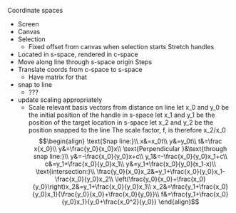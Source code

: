 Coordinate spaces
- Screen
- Canvas
- Selection
	- Fixed offset from canvas when selection starts
Stretch handles
- Located in s-space, rendered in c-space
- Move along line through s-space origin
Steps
- Translate coords from c-space to s-space
	- Have matrix for that
- snap to line
	- ???
- update scaling appropriately
	- Scale relevant basis vectors from distance on line
let x_0 and y_0 be the initial position of the handle in s-space
let x_1 and y_1 be the position of the target location in s-space
let x_2 and y_2 be the position snapped to the line
The scale factor, f, is therefore x_2/x_0
$$\begin{align}
\text{Snap line:}\\
x&=x_0t\\
y&=y_0t\\
t&=\frac x{x_0}\\
y&=\frac{y_0}{x_0}x\\
\text{Perpendicular }&\text{through snap line:}\\
y&=-\frac{x_0}{y_0}x+c\\
y_1&=-\frac{x_0}{y_0}x_1+c\\
c&=y_1+\frac{x_0}{y_0}x_1\\
y&=y_1+\frac{x_0}{y_0}(x_1-x)\\
\text{intersection:}\\
\frac{y_0}{x_0}x_2&=y_1+\frac{x_0}{y_0}x_1-\frac{x_0}{y_0}x_2\\
\left(\frac{y_0}{x_0}+\frac{x_0}{y_0}\right)x_2&=y_1+\frac{x_0}{y_0}x_1\\
x_2&=\frac{y_1+\frac{x_0}{y_0}x_1}{\frac{y_0}{x_0}+\frac{x_0}{y_0}}\\
f&=\frac{y_1+\frac{x_0}{y_0}x_1}{y_0+\frac{x_0^2}{y_0}}
\end{align}$$